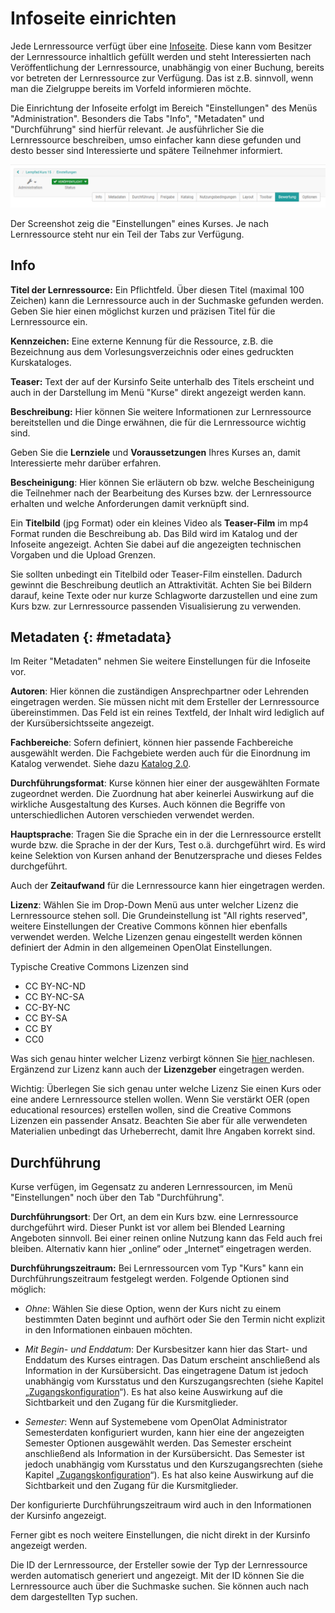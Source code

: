 # Infoseite einrichten

Jede Lernressource verfügt über eine [Infoseite](../catalog/Info_page.de.md). Diese kann
vom Besitzer der Lernressource inhaltlich gefüllt werden und steht
Interessierten nach Veröffentlichung der Lernressource, unabhängig von einer
Buchung, bereits vor betreten der Lernressource zur Verfügung. Das ist z.B.
sinnvoll, wenn man die Zielgruppe bereits im Vorfeld informieren möchte.

Die Einrichtung der Infoseite erfolgt im Bereich "Einstellungen" des Menüs
"Administration". Besonders die Tabs "Info", "Metadaten" und "Durchführung"
sind hierfür relevant. Je ausführlicher Sie die Lernressource beschreiben,
umso einfacher kann diese gefunden und desto besser sind Interessierte und
spätere Teilnehmer informiert.

![](assets/Einstellungen15.png)

Der Screenshot zeig die "Einstellungen" eines Kurses. Je nach Lernressource
steht nur ein Teil der Tabs zur Verfügung.

## Info

 **Titel der Lernressource:** Ein Pflichtfeld.
 Über diesen Titel (maximal 100 Zeichen) kann die Lernressource auch in der Suchmaske gefunden werden. Geben Sie hier einen möglichst kurzen und präzisen Titel für die Lernressource ein.

**Kennzeichen:** Eine externe Kennung für die Ressource, z.B. die Bezeichnung
aus dem Vorlesungsverzeichnis oder eines gedruckten Kurskataloges.

**Teaser:** Text der auf der Kursinfo Seite unterhalb des Titels erscheint und auch in der Darstellung im Menü "Kurse" direkt angezeigt werden kann.

 **Beschreibung:** Hier können Sie weitere Informationen zur Lernressource
bereitstellen und die Dinge erwähnen, die für die Lernressource wichtig sind.

Geben Sie die **Lernziele** und **Voraussetzungen** Ihres Kurses an, damit
Interessierte mehr darüber erfahren.

 **Bescheinigung**: Hier können Sie erläutern ob bzw. welche Bescheinigung
die Teilnehmer nach der Bearbeitung des Kurses bzw. der Lernressource erhalten
und welche Anforderungen damit verknüpft sind.

Ein **Titelbild** (jpg Format) oder ein kleines Video als **Teaser-Film** im
mp4 Format runden die Beschreibung ab. Das Bild wird im Katalog und der
Infoseite angezeigt. Achten Sie dabei auf die angezeigten technischen Vorgaben
und die Upload Grenzen.

Sie sollten unbedingt ein Titelbild oder Teaser-Film einstellen. Dadurch
gewinnt die Beschreibung deutlich an Attraktivität. Achten Sie bei Bildern
darauf, keine Texte oder nur kurze Schlagworte darzustellen und eine zum Kurs
bzw. zur Lernressource passenden Visualisierung zu verwenden.

## Metadaten {: #metadata}

Im Reiter "Metadaten" nehmen Sie weitere Einstellungen für die Infoseite vor.

**Autoren**: Hier können die zuständigen Ansprechpartner oder Lehrenden
eingetragen werden. Sie müssen nicht mit dem Ersteller der Lernressource
übereinstimmen. Das Feld ist ein reines Textfeld, der Inhalt wird lediglich
auf der Kursübersichtsseite angezeigt.

 **Fachbereiche**: Sofern definiert, können hier passende Fachbereiche
ausgewählt werden. Die Fachgebiete werden auch für die Einordnung im Katalog verwendet. Siehe dazu [Katalog 2.0](/catalog2.0.de.md).

 **Durchführungsformat**: Kurse können hier einer der ausgewählten Formate
zugeordnet werden. Die Zuordnung hat aber keinerlei Auswirkung auf die
wirkliche Ausgestaltung des Kurses. Auch können die Begriffe von
unterschiedlichen Autoren verschieden verwendet werden.

 **Hauptsprache**: Tragen Sie die Sprache ein in der die Lernressource
erstellt wurde bzw. die Sprache in der der Kurs, Test o.ä. durchgeführt wird.
Es wird keine Selektion von Kursen anhand der Benutzersprache und dieses
Feldes durchgeführt.

Auch der **Zeitaufwand** für die Lernressource kann hier eingetragen werden.

 **Lizenz**: Wählen Sie im Drop-Down Menü aus unter welcher Lizenz die
Lernressource stehen soll. Die Grundeinstellung ist "All rights reserved",
weitere Einstellungen der Creative Commons können hier ebenfalls verwendet
werden. Welche Lizenzen genau eingestellt werden können definiert der Admin in
den allgemeinen OpenOlat Einstellungen.

Typische Creative Commons Lizenzen sind

* CC BY-NC-ND
* CC BY-NC-SA
* CC-BY-NC
* CC BY-SA
* CC BY
* CC0

Was sich genau hinter welcher Lizenz verbirgt können Sie [hier
](https://creativecommons.org/licenses/?lang=de)nachlesen.  Ergänzend zur
Lizenz kann auch der **Lizenzgeber** eingetragen werden.

Wichtig: Überlegen Sie sich genau unter welche Lizenz Sie einen Kurs oder eine
andere Lernressource stellen wollen. Wenn Sie verstärkt OER (open educational
resources) erstellen wollen, sind die Creative Commons Lizenzen ein passender
Ansatz. Beachten Sie aber für alle verwendeten Materialien unbedingt das
Urheberrecht, damit Ihre Angaben korrekt sind.

## Durchführung

Kurse verfügen, im Gegensatz zu anderen Lernressourcen, im Menü
"Einstellungen" noch über den Tab "Durchführung".

 **Durchführungsort**: Der Ort, an dem ein Kurs bzw. eine Lernressource
durchgeführt wird. Dieser Punkt ist vor allem bei Blended Learning Angeboten
sinnvoll. Bei einer reinen online Nutzung kann das Feld auch frei bleiben.
Alternativ kann hier „online“ oder „Internet“ eingetragen werden.

 **Durchführungszeitraum:** Bei Lernressourcen vom Typ "Kurs" kann ein
Durchführungszeitraum festgelegt werden. Folgende Optionen sind möglich:

* _Ohne_: Wählen Sie diese Option, wenn der Kurs nicht zu einem bestimmten Daten beginnt und aufhört oder Sie den Termin nicht explizit in den Informationen einbauen möchten.

* _Mit Begin- und Enddatum_: Der Kursbesitzer kann hier das Start- und Enddatum des Kurses eintragen. Das Datum erscheint anschließend als Information in der Kursübersicht. Das eingetragene Datum ist jedoch unabhängig vom Kursstatus und den Kurszugangsrechten (siehe Kapitel „[Zugangskonfiguration](../course_create/Access_configuration.de.md)“). Es hat also keine Auswirkung auf die Sichtbarkeit und den Zugang für die Kursmitglieder.

* _Semester_: Wenn auf Systemebene vom OpenOlat Administrator Semesterdaten konfiguriert wurden, kann hier eine der angezeigten Semester Optionen ausgewählt werden. Das Semester erscheint anschließend als Information in der Kursübersicht. Das Semester ist jedoch unabhängig vom Kursstatus und den Kurszugangsrechten (siehe Kapitel „[Zugangskonfiguration](../course_create/Access_configuration.de.md)“). Es hat also keine Auswirkung auf die Sichtbarkeit und den Zugang für die Kursmitglieder.

Der konfigurierte Durchführungszeitraum wird auch in den Informationen der
Kursinfo angezeigt.

Ferner gibt es noch weitere Einstellungen, die nicht direkt in der Kursinfo
angezeigt werden.

Die ID der Lernressource, der Ersteller sowie der Typ der Lernressource werden
automatisch generiert und angezeigt. Mit der ID können Sie die Lernressource
auch über die Suchmaske suchen. Sie können auch nach dem dargestellten Typ
suchen.
